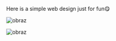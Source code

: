 Here is a simple web design just for fun😋

![obraz](https://github.com/maciekw5/simple-design/assets/129899058/5e7aba05-ffa0-4c93-a336-aa933201da3d)


![obraz](https://github.com/maciekw5/simple-design/assets/129899058/54d1ec86-0c57-47d3-ab3a-c75502b46c64)

